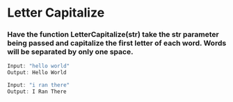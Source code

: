 # Letter Capitalize

### Have the function LetterCapitalize(str) take the str parameter being passed and capitalize the first letter of each word. Words will be separated by only one space.

```java
Input: "hello world"
Output: Hello World

Input: "i ran there"
Output: I Ran There
```
